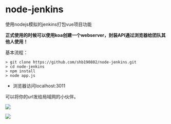 # node-jenkins
使用nodejs模拟的jenkins打包vue项目功能

**正式使用的时候可以使用koa创建一个webserver，封装API通过浏览器给团队其他人使用！**

基本流程：
```shell
> git clone https://github.com/shb190802/node-jenkins.git
> cd node-jenkins
> npm install
> node app.js
```

* 浏览器访问localhost:3011



可以将你的url发给局域网的小伙伴。




![](http://suohb.com/images/jenkins2.png)

![](http://suohb.com/images/jenkins.png)

